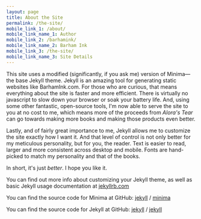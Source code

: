 ```yaml
---
layout: page
title: About the Site
permalink: /the-site/
mobile_link_1: /about/
mobile_link_name_1: Author
mobile_link_2: /barhamink/
mobile_link_name_2: Barham Ink
mobile_link_3: /the-site/
mobile_link_name_3: Site Details
---
```


This site uses a modified (significantly, if you ask me) version of Minima—the base Jekyll theme. Jekyll is an amazing tool for generating static websites like BarhamInk.com. For those who are curious, that means everything about the site is faster and more efficient. There is virtually no javascript to slow down your browser or soak your battery life. And, using some other fantastic, open-source tools, I'm now able to serve the site to you at no cost to me, which means more of the proceeds from *Alora's Tear* can go towards making more books and making those products even better. 

Lastly, and of fairly great importance to me, Jekyll allows me to customize the site exactly how I want it. And that level of control is not only better for my meticulous personality, but for you, the reader. Text is easier to read, larger and more consistent across desktop and mobile. Fonts are hand-picked to match my personality and that of the books.

In short, it's just *better*. I hope you like it.

You can find out more info about customizing your Jekyll theme, as well as basic Jekyll usage documentation at [jekyllrb.com](https://jekyllrb.com/)

You can find the source code for Minima at GitHub:
[jekyll][jekyll-organization] /
[minima](https://github.com/jekyll/minima)

You can find the source code for Jekyll at GitHub:
[jekyll][jekyll-organization] /
[jekyll](https://github.com/jekyll/jekyll)


[jekyll-organization]: https://github.com/jekyll

